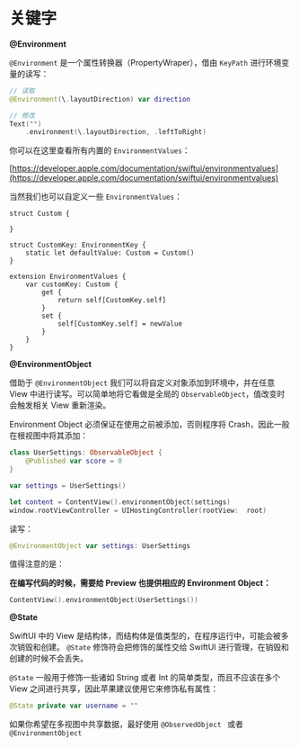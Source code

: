 # 关键字

**@Environment**

`@Environment` 是一个属性转换器（PropertyWraper），借由 `KeyPath` 进行环境变量的读写：

```swift
// 读取
@Environment(\.layoutDirection) var direction

// 修改
Text("")
    .environment(\.layoutDirection, .leftToRight)
```

你可以在这里查看所有内置的 `EnvironmentValues`：

[https://developer.apple.com/documentation/swiftui/environmentvalues](https://developer.apple.com/documentation/swiftui/environmentvalues)

当然我们也可以自定义一些 `EnvironmentValues`：

```
struct Custom {
    
}

struct CustomKey: EnvironmentKey {
    static let defaultValue: Custom = Custom()
}

extension EnvironmentValues {
    var customKey: Custom {
        get {
            return self[CustomKey.self]
        }
        set {
            self[CustomKey.self] = newValue
        }
    }
}
```

**@EnvironmentObject**

借助于 `@EnvironmentObject` 我们可以将自定义对象添加到环境中，并在任意 View 中进行读写。可以简单地将它看做是全局的 `ObservableObject`，值改变时会触发相关 View 重新渲染。

Environment Object 必须保证在使用之前被添加，否则程序将 Crash，因此一般在根视图中将其添加：

```swift
class UserSettings: ObservableObject {
    @Published var score = 0
}

var settings = UserSettings() 

let content = ContentView().environmentObject(settings)
window.rootViewController = UIHostingController(rootView:  root)
```

读写：

```swift
@EnvironmentObject var settings: UserSettings
```


值得注意的是：

**在编写代码的时候，需要给 Preview 也提供相应的 Environment Object：**

```swift
ContentView().environmentObject(UserSettings())
```

**@State**

SwiftUI 中的 View 是结构体，而结构体是值类型的，在程序运行中，可能会被多次销毁和创建。 `@State` 修饰符会把修饰的属性交给 SwiftUI 进行管理，在销毁和创建的时候不会丢失。

`@State` 一般用于修饰一些诸如 String 或者 Int 的简单类型，而且不应该在多个 View 之间进行共享，因此苹果建议使用它来修饰私有属性：

```swift
@State private var username = ""
```

如果你希望在多视图中共享数据，最好使用 `@ObservedObject ` 或者 `@EnvironmentObject ` 




